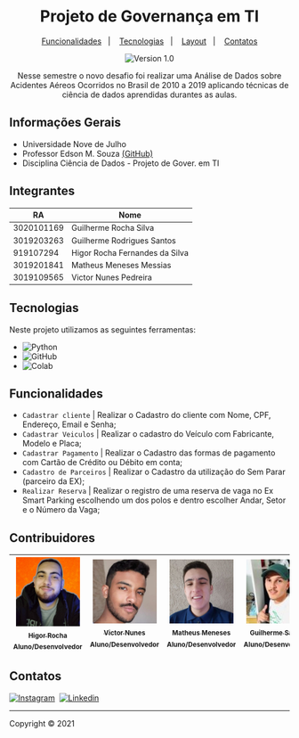 <h1 align="center">
    Projeto de Governança em TI
</h1>

<p align="center">
  <a href="#-funcionalidades">Funcionalidades</a>&nbsp;&nbsp;&nbsp;|&nbsp;&nbsp;&nbsp;
  <a href="#-tecnologias">Tecnologias</a>&nbsp;&nbsp;&nbsp;|&nbsp;&nbsp;&nbsp;
  <a href="#-layout">Layout</a>&nbsp;&nbsp;&nbsp;|&nbsp;&nbsp;&nbsp;
  <a href="#-contatos">Contatos</a>
</p>

<p align="center">
    <img src="https://img.shields.io/static/v1?label=Version&message=1.0&color=A9A9A9&labelColor=000000" alt="Version 1.0"/>
</p>

<p align="center">
 Nesse semestre o novo desafio foi realizar uma Análise de Dados sobre Acidentes Aéreos Ocorridos no Brasil de 2010 a 2019 aplicando técnicas de ciência de dados aprendidas durantes as aulas. 
</p>

<!-- INFORMAÇÕES GERAIS -->
## Informações Gerais
* Universidade Nove de Julho 
* Professor Edson M. Souza [(GitHub)](https://github.com/EdsonMSouza)
* Disciplina Ciência de Dados - Projeto de Gover. em TI

<!-- INTEGRANTES -->
## Integrantes
|RA|Nome|
| -------- | -------- | 
|3020101169|Guilherme Rocha Silva|
|3019203263|Guilherme Rodrigues Santos|
|919107294|Higor Rocha Fernandes da Silva|
|3019201841|Matheus Meneses Messias|
|3019109565|Victor Nunes Pedreira|

<!-- LINGUAGENS -->
## Tecnologias
Neste projeto utilizamos as seguintes ferramentas:

- ![Python](https://img.shields.io/badge/-Python-05122A?&logo=Python)&nbsp;
- ![GitHub](https://img.shields.io/badge/-GitHub-05122A?&logo=github)
- ![Colab](https://img.shields.io/badge/-Google%20Colab-05122A?&logo=Google%20Colab&logoColor=FF8C00)&nbsp; 

<!-- REQUISITOS DO SISTEMA -->
## Funcionalidades
- `Cadastrar cliente` | Realizar o Cadastro do cliente com Nome, CPF, Endereço, Email e Senha;
- `Cadastrar Veiculos` | Realizar o cadastro do Veículo com Fabricante, Modelo e Placa;
- `Cadastrar Pagamento` | Realizar o Cadastro das formas de pagamento com Cartão de Crédito ou Débito em conta;
- `Cadastro de Parceiros` | Realizar o Cadastro da utilização do Sem Parar (parceiro da EX);
- `Realizar Reserva` | Realizar o registro de uma reserva de vaga no Ex Smart Parking escolhendo um dos polos e dentro escolher Andar, Setor e o Número da Vaga;

<!-- CONTRIBUIDORES  -->
## Contribuidores
[<img src=".Images/HigorProfile.jpg" width=115 > <br> <sub> Higor Rocha</sub>](https://github.com/HigorRoc) <br><sub>Aluno/Desenvolvedor</sub> | [<img src=".Images/VictorProfile.jpg" width=115 > <br> <sub> Victor Nunes</sub>](https://github.com/VictorNuPe) <br><sub>Aluno/Desenvolvedor</sub> | [<img src=".Images/MatheusProfile.jpg" width=115 > <br> <sub> Matheus Meneses</sub>](https://github.com/matheus457) <br><sub>Aluno/Desenvolvedor</sub> | [<img src=".Images/GuiProfile.jpg" width=115 > <br> <sub> Guilherme Santos</sub>](https://github.com/guilherme2601) <br><sub>Aluno/Desenvolvedor</sub> | [<img src=".Images/GuiRochaProfile.jpg" width=115 > <br> <sub> Guilherme Rocha</sub>](https://github.com/guilherme2601) <br><sub>Aluno/Desenvolvedor</sub> | 
| :---: | :---: | :---: | :---: | :---: |

<!-- CONTATOS -->
## Contatos
[![Instagram](https://img.shields.io/badge/-Instagram_-E4405F?&logo=Instagram&logoColor=FFFFFF)](https://instagram.com/hiigorrocha_)&nbsp;
[![Linkedin](https://img.shields.io/badge/-Linkedln-0A66C2?&logo=Linkedin&logoColor=FFFFFF)](https://www.linkedin.com/in/higor-silva18/)&nbsp;

---

Copyright ©️ 2021
